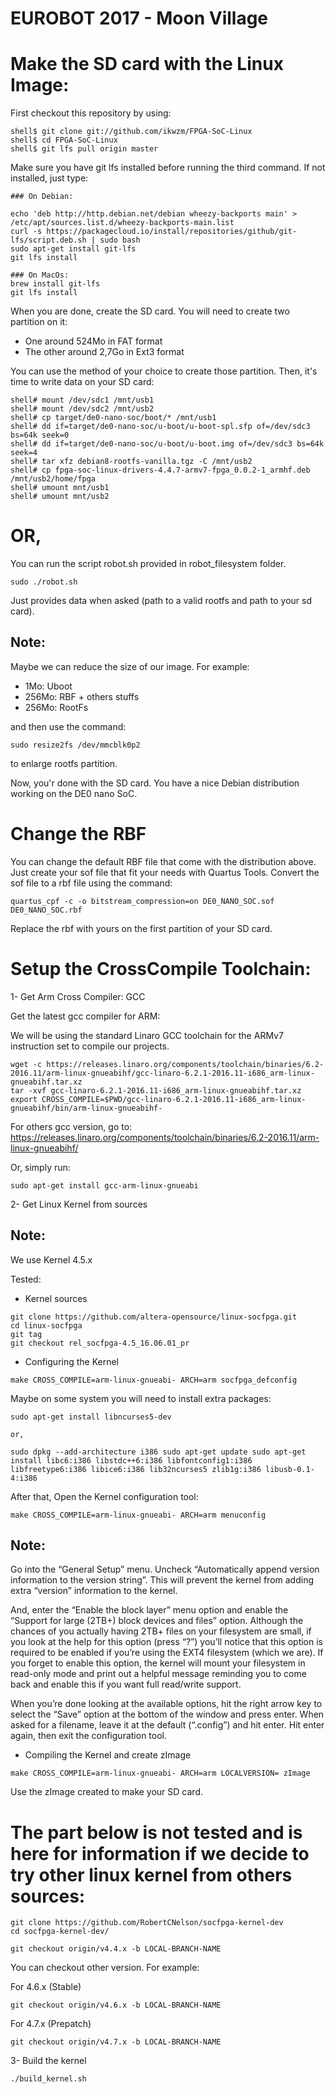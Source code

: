 EUROBOT 2017 - Moon Village
====

Make the SD card with the Linux Image:
===

First checkout this repository by using:

```
shell$ git clone git://github.com/ikwzm/FPGA-SoC-Linux
shell$ cd FPGA-SoC-Linux
shell$ git lfs pull origin master
```

Make sure you have git lfs installed before running the third command.
If not installed, just type:
```
### On Debian:

echo 'deb http://http.debian.net/debian wheezy-backports main' > /etc/apt/sources.list.d/wheezy-backports-main.list
curl -s https://packagecloud.io/install/repositories/github/git-lfs/script.deb.sh | sudo bash
sudo apt-get install git-lfs
git lfs install

### On MacOs:
brew install git-lfs
git lfs install
```

When you are done, create the SD card. You will need to create two partition on it:
  * One around 524Mo in FAT format
  * The other around 2,7Go in Ext3 format

You can use the method of your choice to create those partition.
Then, it's time to write data on your SD card:

```
shell# mount /dev/sdc1 /mnt/usb1
shell# mount /dev/sdc2 /mnt/usb2
shell# cp target/de0-nano-soc/boot/* /mnt/usb1
shell# dd if=target/de0-nano-soc/u-boot/u-boot-spl.sfp of=/dev/sdc3 bs=64k seek=0
shell# dd if=target/de0-nano-soc/u-boot/u-boot.img of=/dev/sdc3 bs=64k seek=4
shell# tar xfz debian8-rootfs-vanilla.tgz -C /mnt/usb2
shell# cp fpga-soc-linux-drivers-4.4.7-armv7-fpga_0.0.2-1_armhf.deb /mnt/usb2/home/fpga
shell# umount mnt/usb1
shell# umount mnt/usb2
```

OR,
==

You can run the script robot.sh provided in robot_filesystem folder.

```
sudo ./robot.sh
```

Just provides data when asked (path to a valid rootfs and path to your sd card).

Note:
---
Maybe we can reduce the size of our image. For example:
  * 1Mo: Uboot
  * 256Mo: RBF + others stuffs
  * 256Mo: RootFs

and then use the command:
```
sudo resize2fs /dev/mmcblk0p2

```

to enlarge rootfs partition.

Now, you'r done with the SD card. You have a nice Debian distribution working on the DE0 nano SoC.

Change the RBF
===
You can change the default RBF file that come with the distribution above.
Just create your sof file that fit your needs with Quartus Tools.
Convert the sof file to a rbf file using the command:
```
quartus_cpf -c -o bitstream_compression=on DE0_NANO_SOC.sof DE0_NANO_SOC.rbf
```

Replace the rbf with yours on the first partition of your SD card.

Setup the CrossCompile Toolchain:
====

1- Get Arm Cross Compiler: GCC

Get the latest gcc compiler for ARM:

We will be using the standard Linaro GCC toolchain for the ARMv7 instruction set
to compile our projects.

```
wget -c https://releases.linaro.org/components/toolchain/binaries/6.2-2016.11/arm-linux-gnueabihf/gcc-linaro-6.2.1-2016.11-i686_arm-linux-gnueabihf.tar.xz
tar -xvf gcc-linaro-6.2.1-2016.11-i686_arm-linux-gnueabihf.tar.xz
export CROSS_COMPILE=$PWD/gcc-linaro-6.2.1-2016.11-i686_arm-linux-gnueabihf/bin/arm-linux-gnueabihf-
```

For others gcc version, go to:
https://releases.linaro.org/components/toolchain/binaries/6.2-2016.11/arm-linux-gnueabihf/

Or, simply run:

```
sudo apt-get install gcc-arm-linux-gnueabi
```

2- Get Linux Kernel from sources

Note:
---

We use Kernel 4.5.x

Tested:

  * Kernel sources

```
git clone https://github.com/altera-opensource/linux-socfpga.git
cd linux-socfpga
git tag
git checkout rel_socfpga-4.5_16.06.01_pr
```
  * Configuring the Kernel

```
make CROSS_COMPILE=arm-linux-gnueabi- ARCH=arm socfpga_defconfig
```

Maybe on some system you will need to install extra packages:

```
sudo apt-get install libncurses5-dev

or,

sudo dpkg --add-architecture i386 sudo apt-get update sudo apt-get install libc6:i386 libstdc++6:i386 libfontconfig1:i386 libfreetype6:i386 libice6:i386 lib32ncurses5 zlib1g:i386 libusb-0.1-4:i386
```

After that, Open the Kernel configuration tool:

```
make CROSS_COMPILE=arm-linux-gnueabi- ARCH=arm menuconfig
```


Note:
---

Go into the “General Setup” menu. Uncheck “Automatically append version information to the version string”. This will prevent the kernel from adding extra “version” information to the kernel.

And, enter the “Enable the block layer” menu option and enable the “Support for large (2TB+) block devices and files” option. Although the chances of you actually having 2TB+ files on your filesystem are small, if you look at the help for this option (press “?”) you’ll notice that this option is required to be enabled if you’re using the EXT4 filesystem (which we are). If you forget to enable this option, the kernel will mount your filesystem in read-only mode and print out a helpful message reminding you to come back and enable this if you want full read/write support.

When you’re done looking at the available options, hit the right arrow key to select the “Save” option at the bottom of the window and press enter. When asked for a filename, leave it at the default (“.config”) and hit enter. Hit enter again, then exit the configuration tool.

  * Compiling the Kernel and create zImage

```
make CROSS_COMPILE=arm-linux-gnueabi- ARCH=arm LOCALVERSION= zImage
```

Use the zImage created to make your SD card.

The part below is not tested and is here for information if we decide to try other linux kernel from others sources:
==

```
git clone https://github.com/RobertCNelson/socfpga-kernel-dev
cd socfpga-kernel-dev/

git checkout origin/v4.4.x -b LOCAL-BRANCH-NAME
```

You can checkout other version. For example:

For 4.6.x (Stable)

```
git checkout origin/v4.6.x -b LOCAL-BRANCH-NAME
```

For 4.7.x (Prepatch)

```
git checkout origin/v4.7.x -b LOCAL-BRANCH-NAME
```

3- Build the kernel

```
./build_kernel.sh
```

